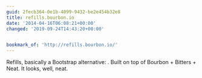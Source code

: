 ```yaml
---
guid: 2fecb364-0e1b-4099-9432-be2e454b32e8
title: refills.bourbon.io
date: '2014-04-16T06:08:21+00:00'
changed: '2019-09-24T14:43:20+00:00'


bookmark_of: 'http://refills.bourbon.io/'
---
```



Refills, basically a Bootstrap alternative: . Built on top of Bourbon + Bitters + Neat. It looks, well, neat.
